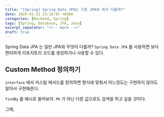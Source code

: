 ```yaml
---
title: "[Spring] Spring Data JPA는 기존 JPA와 뭐가 다를까?"
date: 2025-01-31 23:18:07 +0900
categories: [Backend, Spring]
tags: [Spring, Database, JPA, Java]
excerpt_separator: "<!-- more -->"
draft: true
---
```


<!-- 요약 적기 -->

Spring Data JPA 는 일반 JPA와 무엇이 다를까? `Spring Data JPA` 를 사용하면 보다 편리하게 리포지토리 코드를 생성하거나 사용할 수 있다.

<!-- more -->

## 


## Custom Method 정의하기

`interface` 에서 커스텀 메서드를 정의하면 형식에 맞춰서 어느정도는 구현하지 않아도 알아서 구현해준다.

`findBy` 를 예시로 들어보자. `PK` 가 아닌 다른 값으로도 검색을 하고 싶을 것이다.

그때, 